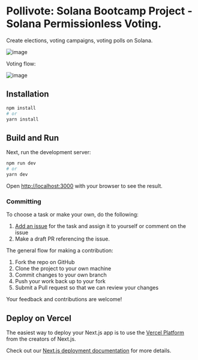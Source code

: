 
# Pollivote: Solana Bootcamp Project - Solana Permissionless Voting.

Create elections, voting campaigns, voting polls on Solana.

![image](https://github.com/damienen/sol-bootcamp-project/assets/124439840/224bcbda-9c85-427a-be0e-d3ecbf7d7be1)


Voting flow:

![image](https://github.com/damienen/sol-bootcamp-project/assets/124439840/d79a2de1-947c-4af0-b952-ef859c1f2386)


## Installation

```bash
npm install
# or
yarn install
```

## Build and Run

Next, run the development server:

```bash
npm run dev
# or
yarn dev
```

Open [http://localhost:3000](http://localhost:3000) with your browser to see the result.

### Committing

To choose a task or make your own, do the following:

1. [Add an issue]([https://github.com/solana-dev-adv/solana-dap/issues](https://github.com/damienen/sol-bootcamp-project)/new) for the task and assign it to yourself or comment on the issue
2. Make a draft PR referencing the issue.

The general flow for making a contribution:

1. Fork the repo on GitHub
2. Clone the project to your own machine
3. Commit changes to your own branch
4. Push your work back up to your fork
5. Submit a Pull request so that we can review your changes


Your feedback and contributions are welcome!

## Deploy on Vercel

The easiest way to deploy your Next.js app is to use the [Vercel Platform](https://vercel.com/new?utm_medium=default-template&filter=next.js&utm_source=create-next-app&utm_campaign=create-next-app-readme) from the creators of Next.js.

Check out our [Next.js deployment documentation](https://nextjs.org/docs/deployment) for more details.
